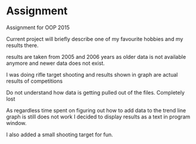 # Assignment
Assignment for OOP 2015

Current project will briefly describe one of my favourite hobbies and my results there.

results are taken from 2005 and 2006  years as older data is not available anymore and newer 
data does not exist.

I was doing rifle target shooting and results shown in graph are actual results of competitions


Do not understand how data is getting pulled out of the files. Completely lost

As regardless time spent on figuring out how to add data to the trend line graph is still does not work I decided to display results
as a text in program window.

I also added a small shooting target for fun.


